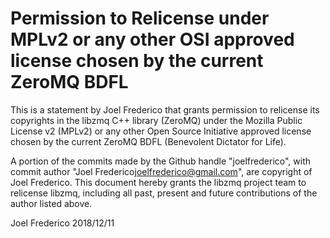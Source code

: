 # Permission to Relicense under MPLv2 or any other OSI approved license chosen by the current ZeroMQ BDFL

This is a statement by Joel Frederico that grants permission to
relicense its copyrights in the libzmq C++ library (ZeroMQ) under the
Mozilla Public License v2 (MPLv2) or any other Open Source Initiative
approved license chosen by the current ZeroMQ BDFL (Benevolent
Dictator for Life).

A portion of the commits made by the Github handle "joelfrederico",
with commit author "Joel Frederico<joelfrederico@gmail.com>", are
copyright of Joel Frederico.  This document hereby grants the libzmq
project team to relicense libzmq, including all past, present and
future contributions of the author listed above.

Joel Frederico
2018/12/11
